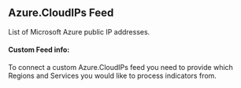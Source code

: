 ## Azure.CloudIPs Feed

List of Microsoft Azure public IP addresses.

#### Custom Feed info:

To connect a custom Azure.CloudIPs feed you need to provide which Regions and Services you would like to process indicators from.
